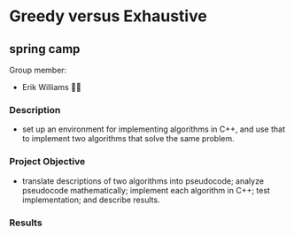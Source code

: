 # Greedy versus Exhaustive

## spring camp

Group member:

- Erik Williams 🏴‍☠️

### Description

- set up an environment for implementing algorithms in C++, and use that to implement two algorithms that solve the same problem.

### Project Objective

- translate descriptions of two algorithms into pseudocode; analyze pseudocode mathematically; implement each algorithm in C++; test
  implementation; and describe results.

### Results
